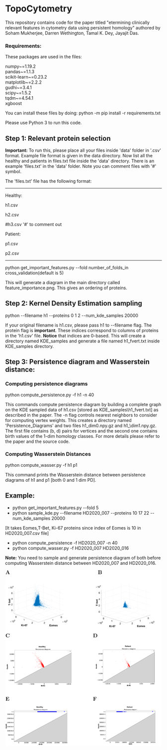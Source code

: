 # TopoCytometry
This repository contains code for the paper titled "etermining clinically relevant features in cytometry data using persistent homology" authored by Soham Mukherjee, Darren Wethington, Tamal K. Dey, Jayajit Das.

### Requirements:
These packages are used in the files:


numpy~=1.19.2  
pandas~=1.1.3  
scikit-learn~=0.23.2  
matplotlib~=2.2.2  
gudhi~=3.4.1  
scipy~=1.5.2  
tqdm~=4.54.1  
xgboost 


You can install these files by doing:
python -m pip install -r requirements.txt

Please use Python 3 to run this code.

## Step 1: Relevant protein selection
**Important:** To run this, please place all your files inside 'data' folder in '.csv' format. Example file format is given in the data directory. Now list all the healthy and patients in files.txt file inside the 'data' directory. There is an example 'files.txt' in the 'data' folder. Note you can comment files with '#' symbol.

The 'files.txt' file has the following format:

---
Healthy:

h1.csv

h2.csv

\#h3.csv  '#' to comment out

Patient:


p1.csv

p2.csv

---
python get_important_features.py --fold number\_of\_folds\_in cross\_validation(default is 5)

This will generate a diagram in the main directory called feature_importance.png. This gives an ordering of proteins.

## Step 2: Kernel Density Estimation sampling

python --filename h1 --proteins 0 1 2 --num\_kde\_samples 20000


If your original filename is h1.csv, please pass h1 to --filename flag.  The protein flag is **important**. These indices correspond to columns of proteins in the 'h1.csv' file. **Notice** that indices are 0-based. This will create a directory named KDE\_samples and generate a file named h1_fvert.txt inside KDE\_samples directory.


## Step 3: Persistence diagram and Wasserstein distance:
### Computing persistence diagrams
python compute_persistence.py -f h1 -n 40


This commands compute persistence diagram by building a complete graph on the KDE sampled data of h1.csv [stored as KDE\_samples\h1_fvert.txt] as described in the paper. The -n flag controls nearest neighbors to consider for computing vertex weights. This creates a directory named 'Persistence\_Diagrams' and two files h1\_dim0.npy.gz and h1_\dim1.npy.gz. The first file contains (b, d) pairs for vertices and the second one contains birth values of the 1-dim homology classes. For more details please refer to the paper and the source code.
### Computing Wasserstein Distances
python compute_wasser.py -f h1 p1 

This command prints the Wasserstein distance between persistence diagrams of h1 and p1 [both 0 and 1 dim PD].

## Example:
- python get_important_features.py --fold 5
- python sample\_kde.py --filename HD2020_007 --proteins 10 17 22  --num_kde_samples 20000

 [It takes Eomes,T-Bet, Ki-67 proteins since index of Eomes is 10 in HD2020_007.csv file]
- python compute_persistence -f HD2020_007 -n 40
- python  compute_wasser.py -f HD2020_007 HD2020_016


**Note:** You need to sample and generate persistence diagram of both before computing Wasserstein distance between HD2020_007 and HD2020_016.

![Persistence diagram shows difference between healthy control and persons infected with COVID-19](panel_figs.svg)
